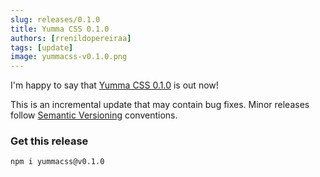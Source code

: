```yaml
---
slug: releases/0.1.0
title: Yumma CSS 0.1.0
authors: [rrenildopereiraa]
tags: [update]
image: yummacss-v0.1.0.png
---
```


I'm happy to say that [Yumma CSS 0.1.0](https://github.com/yumma-lib/yumma-css/releases/tag/v0.1.0) is out now!

This is an incremental update that may contain bug fixes. Minor releases follow [Semantic Versioning](https://docs.npmjs.com/about-semantic-versioning) conventions.

<!-- truncate -->

### Get this release

```bash
npm i yummacss@v0.1.0
```